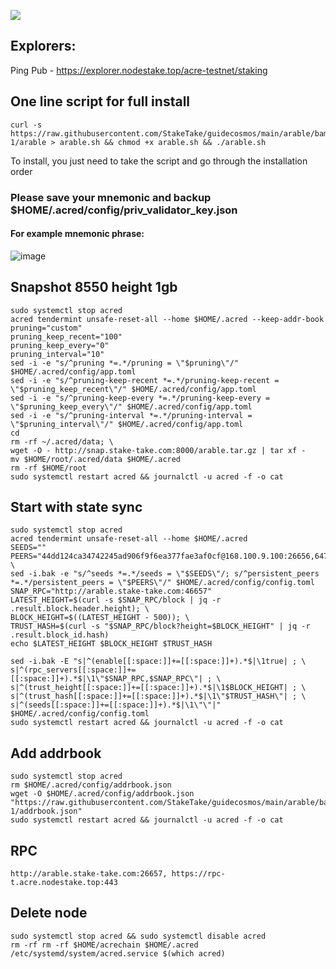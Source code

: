 ![](https://i.yapx.ru/RTuEU.jpg)


## Explorers:
Ping Pub - https://explorer.nodestake.top/acre-testnet/staking
## One line script for full install
```
curl -s https://raw.githubusercontent.com/StakeTake/guidecosmos/main/arable/bamboo_9000-1/arable > arable.sh && chmod +x arable.sh && ./arable.sh
```
To install, you just need to take the script and go through the installation order
### Please save your mnemonic and backup $HOME/.acred/config/priv_validator_key.json
#### For example mnemonic phrase:
![image](https://user-images.githubusercontent.com/93165931/184551172-16cb2f1a-3145-4e5b-8092-c966e2f3e5ef.png)
## Snapshot 8550 height 1gb
```
sudo systemctl stop acred
acred tendermint unsafe-reset-all --home $HOME/.acred --keep-addr-book
pruning="custom"
pruning_keep_recent="100"
pruning_keep_every="0"
pruning_interval="10"
sed -i -e "s/^pruning *=.*/pruning = \"$pruning\"/" $HOME/.acred/config/app.toml
sed -i -e "s/^pruning-keep-recent *=.*/pruning-keep-recent = \"$pruning_keep_recent\"/" $HOME/.acred/config/app.toml
sed -i -e "s/^pruning-keep-every *=.*/pruning-keep-every = \"$pruning_keep_every\"/" $HOME/.acred/config/app.toml
sed -i -e "s/^pruning-interval *=.*/pruning-interval = \"$pruning_interval\"/" $HOME/.acred/config/app.toml
cd
rm -rf ~/.acred/data; \
wget -O - http://snap.stake-take.com:8000/arable.tar.gz | tar xf -
mv $HOME/root/.acred/data $HOME/.acred
rm -rf $HOME/root
sudo systemctl restart acred && journalctl -u acred -f -o cat
```
## Start with state sync
```
sudo systemctl stop acred
acred tendermint unsafe-reset-all --home $HOME/.acred
SEEDS=""
PEERS="44dd124ca34742245ad906f9f6ea377fae3af0cf@168.100.9.100:26656,6477921cdd4ba4503a1a2ff1f340c9d6a0e7b4a0@168.100.10.133:26656,9b53496211e75dbf33680b75e617830e874c8d93@168.100.8.9:26656,c55d79d6f76045ff7b68dc2bf6655348ebbfd795@168.100.8.60:26656"; \
sed -i.bak -e "s/^seeds *=.*/seeds = \"$SEEDS\"/; s/^persistent_peers *=.*/persistent_peers = \"$PEERS\"/" $HOME/.acred/config/config.toml
SNAP_RPC="http://arable.stake-take.com:46657"
LATEST_HEIGHT=$(curl -s $SNAP_RPC/block | jq -r .result.block.header.height); \
BLOCK_HEIGHT=$((LATEST_HEIGHT - 500)); \
TRUST_HASH=$(curl -s "$SNAP_RPC/block?height=$BLOCK_HEIGHT" | jq -r .result.block_id.hash)
echo $LATEST_HEIGHT $BLOCK_HEIGHT $TRUST_HASH

sed -i.bak -E "s|^(enable[[:space:]]+=[[:space:]]+).*$|\1true| ; \
s|^(rpc_servers[[:space:]]+=[[:space:]]+).*$|\1\"$SNAP_RPC,$SNAP_RPC\"| ; \
s|^(trust_height[[:space:]]+=[[:space:]]+).*$|\1$BLOCK_HEIGHT| ; \
s|^(trust_hash[[:space:]]+=[[:space:]]+).*$|\1\"$TRUST_HASH\"| ; \
s|^(seeds[[:space:]]+=[[:space:]]+).*$|\1\"\"|" $HOME/.acred/config/config.toml
sudo systemctl restart acred && journalctl -u acred -f -o cat
```
## Add addrbook
```
sudo systemctl stop acred
rm $HOME/.acred/config/addrbook.json
wget -O $HOME/.acred/config/addrbook.json "https://raw.githubusercontent.com/StakeTake/guidecosmos/main/arable/bamboo_9000-1/addrbook.json"
sudo systemctl restart acred && journalctl -u acred -f -o cat
```
## RPC
```
http://arable.stake-take.com:26657, https://rpc-t.acre.nodestake.top:443
```
## Delete node
```
sudo systemctl stop acred && sudo systemctl disable acred
rm -rf rm -rf $HOME/acrechain $HOME/.acred /etc/systemd/system/acred.service $(which acred)
```
